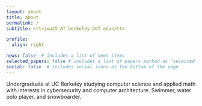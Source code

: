 ```yaml
---
layout: about
title: about
permalink: /
subtitle: <tt>jwu25 AT berkeley DOT edu</tt>

profile:
  align: right

news: false  # includes a list of news items
selected_papers: false # includes a list of papers marked as "selected={true}"
social: false  # includes social icons at the bottom of the page
---
```


Undergraduate at UC Berkeley studying computer science and applied math with interests in cybersecurity and computer architecture. Swimmer, water polo player, and snowboarder.
